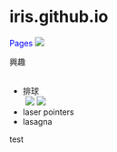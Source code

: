 # iris.github.io
<style>
.blue-text{
color:blue;
}
</style>
<h class = "blue-text">Pages</h>
<img src="https://pbs.twimg.com/media/C7wvAHRVUAA0uGH.jpg" >
<p>興趣<p>
<ul>
  <li>排球</li>
  <img src="https://pbs.twimg.com/media/C7wvNskVUAAF3Z0.jpg">
  <img src="https://pbs.twimg.com/media/C7wvYsaVMAAZ3Cr.jpg">
  <li>laser pointers</li>
  <li>lasagna</li>
</ul>


<p>test</p>

